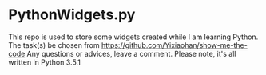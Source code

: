 # PythonWidgets.py
This repo is used to store some widgets created while I am learning Python.
The task(s) be chosen from https://github.com/Yixiaohan/show-me-the-code
Any questions or advices, leave a comment.
Please note, it's all written in Python 3.5.1
